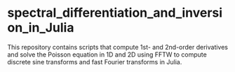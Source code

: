 # spectral_differentiation_and_inversion_in_Julia
This repository contains scripts that compute 1st- and 2nd-order derivatives and solve the Poisson equation in 1D and 2D using FFTW to compute discrete sine transforms and fast Fourier transforms in Julia. 

